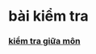 <html>
    <body>
        <h1>bài kiểm tra</h1>
        <h3><a href="file:///C:/Users/admin/Downloads/ki%E1%BB%83m%20tra/kiemtra.html">kiểm tra giữa môn</a></h3>
    </body>
</html>
